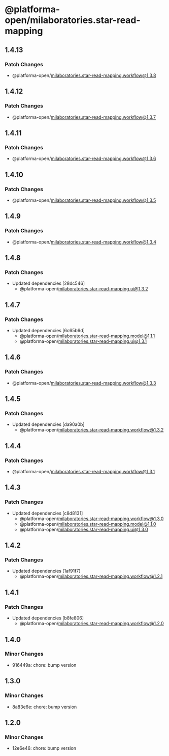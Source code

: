 # @platforma-open/milaboratories.star-read-mapping

## 1.4.13

### Patch Changes

- @platforma-open/milaboratories.star-read-mapping.workflow@1.3.8

## 1.4.12

### Patch Changes

- @platforma-open/milaboratories.star-read-mapping.workflow@1.3.7

## 1.4.11

### Patch Changes

- @platforma-open/milaboratories.star-read-mapping.workflow@1.3.6

## 1.4.10

### Patch Changes

- @platforma-open/milaboratories.star-read-mapping.workflow@1.3.5

## 1.4.9

### Patch Changes

- @platforma-open/milaboratories.star-read-mapping.workflow@1.3.4

## 1.4.8

### Patch Changes

- Updated dependencies [28dc546]
  - @platforma-open/milaboratories.star-read-mapping.ui@1.3.2

## 1.4.7

### Patch Changes

- Updated dependencies [6c65b6d]
  - @platforma-open/milaboratories.star-read-mapping.model@1.1.1
  - @platforma-open/milaboratories.star-read-mapping.ui@1.3.1

## 1.4.6

### Patch Changes

- @platforma-open/milaboratories.star-read-mapping.workflow@1.3.3

## 1.4.5

### Patch Changes

- Updated dependencies [da90a0b]
  - @platforma-open/milaboratories.star-read-mapping.workflow@1.3.2

## 1.4.4

### Patch Changes

- @platforma-open/milaboratories.star-read-mapping.workflow@1.3.1

## 1.4.3

### Patch Changes

- Updated dependencies [c8d8131]
  - @platforma-open/milaboratories.star-read-mapping.workflow@1.3.0
  - @platforma-open/milaboratories.star-read-mapping.model@1.1.0
  - @platforma-open/milaboratories.star-read-mapping.ui@1.3.0

## 1.4.2

### Patch Changes

- Updated dependencies [1af91f7]
  - @platforma-open/milaboratories.star-read-mapping.workflow@1.2.1

## 1.4.1

### Patch Changes

- Updated dependencies [b8fe806]
  - @platforma-open/milaboratories.star-read-mapping.workflow@1.2.0

## 1.4.0

### Minor Changes

- 916449a: chore: bump version

## 1.3.0

### Minor Changes

- 8a83e6e: chore: bump version

## 1.2.0

### Minor Changes

- 12e6e46: chore: bump version
